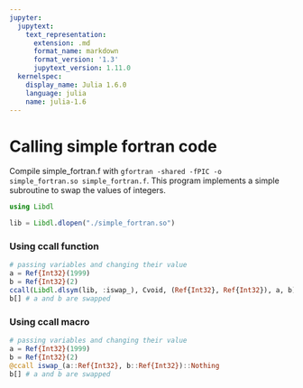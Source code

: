 ```yaml
---
jupyter:
  jupytext:
    text_representation:
      extension: .md
      format_name: markdown
      format_version: '1.3'
      jupytext_version: 1.11.0
  kernelspec:
    display_name: Julia 1.6.0
    language: julia
    name: julia-1.6
---
```


# Calling simple fortran code

Compile simple_fortran.f with `gfortran -shared -fPIC -o simple_fortran.so simple_fortran.f`. This program implements a simple subroutine to swap the values of integers.

```julia
using Libdl
```

```julia
lib = Libdl.dlopen("./simple_fortran.so")
```

### Using ccall function

```julia
# passing variables and changing their value
a = Ref{Int32}(1999)
b = Ref{Int32}(2)
ccall(Libdl.dlsym(lib, :iswap_), Cvoid, (Ref{Int32}, Ref{Int32}), a, b)
b[] # a and b are swapped
```

### Using ccall macro

```julia
# passing variables and changing their value
a = Ref{Int32}(1999)
b = Ref{Int32}(2)
@ccall iswap_(a::Ref{Int32}, b::Ref{Int32})::Nothing
b[] # a and b are swapped
```

```julia

```
